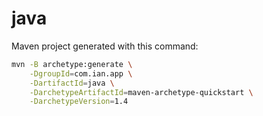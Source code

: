 # java

Maven project generated with this command:

```bash
mvn -B archetype:generate \
    -DgroupId=com.ian.app \
    -DartifactId=java \
    -DarchetypeArtifactId=maven-archetype-quickstart \
    -DarchetypeVersion=1.4
```
